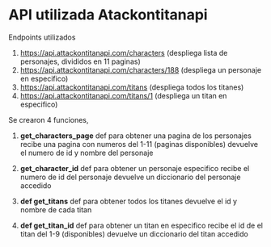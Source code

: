 # API utilizada Atackontitanapi

Endpoints utilizados
1. https://api.attackontitanapi.com/characters (despliega lista de personajes, divididos en 11 paginas)
2. https://api.attackontitanapi.com/characters/188 (despliega un personaje en especifico)
3. https://api.attackontitanapi.com/titans (despliega todos los titanes)
4. https://api.attackontitanapi.com/titans/1 (despliega un titan en especifico)

Se crearon 4 funciones,

1. **get_characters_page**
def para obtener una pagina de los personajes
recibe una pagina con numeros del 1-11 (paginas disponibles)
devuelve el numero de id y nombre del personaje

2. **get_character_id** 
def para obtener un personaje especifico
recibe el numero de id del personaje
devuelve un diccionario del personaje accedido

3. **def get_titans**
def para obtener todos los titanes
devuelve el id y nombre de cada titan

4. **def get_titan_id**
def para obtener un titan en especifico
recibe el id de el titan del 1-9 (disponibles)
devuelve un diccionario del titan accedido
